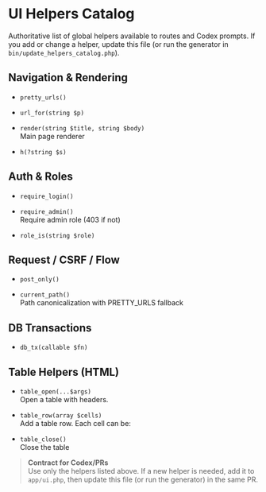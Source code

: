 # UI Helpers Catalog

Authoritative list of global helpers available to routes and Codex prompts.
If you add or change a helper, update this file (or run the generator in `bin/update_helpers_catalog.php`).

## Navigation & Rendering

- `pretty_urls()`  

- `url_for(string $p)`  

- `render(string $title, string $body)`  
  Main page renderer

- `h(?string $s)`  

## Auth & Roles

- `require_login()`  

- `require_admin()`  
  Require admin role (403 if not)

- `role_is(string $role)`  

## Request / CSRF / Flow

- `post_only()`  

- `current_path()`  
  Path canonicalization with PRETTY_URLS fallback

## DB Transactions

- `db_tx(callable $fn)`  

## Table Helpers (HTML)

- `table_open(...$args)`  
  Open a table with headers.

- `table_row(array $cells)`  
  Add a table row. Each cell can be:

- `table_close()`  
  Close the table

> **Contract for Codex/PRs**  
> Use only the helpers listed above. If a new helper is needed, add it to `app/ui.php`, then update this file (or run the generator) in the same PR.
